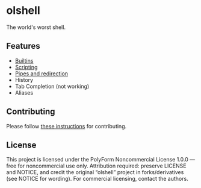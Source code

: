 # olshell

The world's worst shell.

## Features
- [Builtins](docs/Builtins.MD)
- [Scripting](docs/Scripting.MD)
- [Pipes and redirection](docs/Pipeline.MD)
- History
- Tab Completion (not working)
- Aliases

## Contributing

Please follow [these instructions](CONTRIBUTING.md) for contributing.

## License
This project is licensed under the
PolyForm Noncommercial License 1.0.0 — free for noncommercial use only. Attribution required: preserve LICENSE and NOTICE, and credit the original “olshell” project in forks/derivatives (see NOTICE for wording). For commercial licensing, contact the authors.
